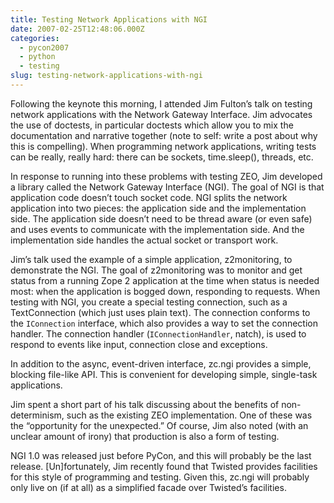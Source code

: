 ```yaml
---
title: Testing Network Applications with NGI
date: 2007-02-25T12:48:06.000Z
categories:
  - pycon2007
  - python
  - testing
slug: testing-network-applications-with-ngi
---
```

Following the keynote this morning, I attended Jim Fulton’s talk on testing network applications with the Network Gateway Interface. Jim advocates the use of doctests, in particular doctests which allow you to mix the documentation and narrative together (note to self: write a post about why this is compelling). When programming network applications, writing tests can be really, really hard: there can be sockets, time.sleep(), threads, etc.

In response to running into these problems with testing ZEO, Jim developed a library called the Network Gateway Interface (NGI). The goal of NGI is that application code doesn’t touch socket code. NGI splits the network application into two pieces: the application side and the implementation side. The application side doesn’t need to be thread aware (or even safe) and uses events to communicate with the implementation side. And the implementation side handles the actual socket or transport work.

Jim’s talk used the example of a simple application, z2monitoring, to demonstrate the NGI. The goal of z2monitoring was to monitor and get status from a running Zope 2 application at the time when status is needed most: when the application is bogged down, responding to requests. When testing with NGI, you create a special testing connection, such as a TextConnection (which just uses plain text). The connection conforms to the `IConnection` interface, which also provides a way to set the connection handler. The connection handler (`IConnectionHandler`, natch), is used to respond to events like input, connection close and exceptions.

In addition to the async, event-driven interface, zc.ngi provides a simple, blocking file-like API. This is convenient for developing simple, single-task applications.

Jim spent a short part of his talk discussing about the benefits of non-determinism, such as the existing ZEO implementation. One of these was the “opportunity for the unexpected.” Of course, Jim also noted (with an unclear amount of irony) that production is also a form of testing.

NGI 1.0 was released just before PyCon, and this will probably be the last release. [Un]fortunately, Jim recently found that Twisted provides facilities for this style of programming and testing. Given this, zc.ngi will probably only live on (if at all) as a simplified facade over Twisted’s facilities.


